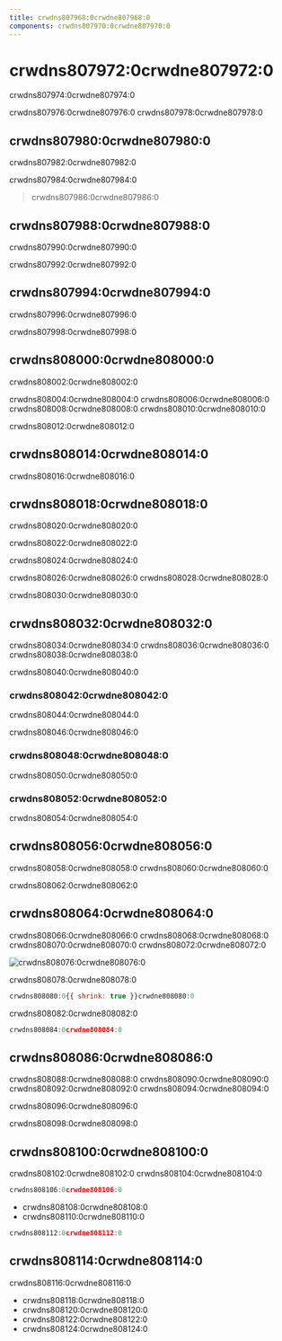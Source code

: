 ```yaml
---
title: crwdns807968:0crwdne807968:0
components: crwdns807970:0crwdne807970:0
---
```

# crwdns807972:0crwdne807972:0

<p class="description">crwdns807974:0crwdne807974:0</p>

crwdns807976:0crwdne807976:0 crwdns807978:0crwdne807978:0

## crwdns807980:0crwdne807980:0

crwdns807982:0crwdne807982:0

crwdns807984:0crwdne807984:0

> crwdns807986:0crwdne807986:0

## crwdns807988:0crwdne807988:0

crwdns807990:0crwdne807990:0

crwdns807992:0crwdne807992:0

## crwdns807994:0crwdne807994:0

crwdns807996:0crwdne807996:0

crwdns807998:0crwdne807998:0

## crwdns808000:0crwdne808000:0

crwdns808002:0crwdne808002:0

crwdns808004:0crwdne808004:0 crwdns808006:0crwdne808006:0 crwdns808008:0crwdne808008:0 crwdns808010:0crwdne808010:0

crwdns808012:0crwdne808012:0

## crwdns808014:0crwdne808014:0

crwdns808016:0crwdne808016:0

## crwdns808018:0crwdne808018:0

crwdns808020:0crwdne808020:0

crwdns808022:0crwdne808022:0

crwdns808024:0crwdne808024:0

crwdns808026:0crwdne808026:0 crwdns808028:0crwdne808028:0

crwdns808030:0crwdne808030:0

## crwdns808032:0crwdne808032:0

crwdns808034:0crwdne808034:0 crwdns808036:0crwdne808036:0 crwdns808038:0crwdne808038:0

crwdns808040:0crwdne808040:0

### crwdns808042:0crwdne808042:0

crwdns808044:0crwdne808044:0

crwdns808046:0crwdne808046:0

### crwdns808048:0crwdne808048:0

crwdns808050:0crwdne808050:0

### crwdns808052:0crwdne808052:0

crwdns808054:0crwdne808054:0

## crwdns808056:0crwdne808056:0

crwdns808058:0crwdne808058:0 crwdns808060:0crwdne808060:0

crwdns808062:0crwdne808062:0

## crwdns808064:0crwdne808064:0

crwdns808066:0crwdne808066:0 crwdns808068:0crwdne808068:0 crwdns808070:0crwdne808070:0 crwdns808072:0crwdne808072:0

![crwdns808076:0crwdne808076:0](crwdns808074:0crwdne808074:0)

crwdns808078:0crwdne808078:0

```jsx
crwdns808080:0{{ shrink: true }}crwdne808080:0
```

crwdns808082:0crwdne808082:0

```jsx
crwdns808084:0crwdne808084:0
```

## crwdns808086:0crwdne808086:0

crwdns808088:0crwdne808088:0 crwdns808090:0crwdne808090:0 crwdns808092:0crwdne808092:0 crwdns808094:0crwdne808094:0

crwdns808096:0crwdne808096:0

crwdns808098:0crwdne808098:0

## crwdns808100:0crwdne808100:0

crwdns808102:0crwdne808102:0 crwdns808104:0crwdne808104:0

```jsx
crwdns808106:0crwdne808106:0
```

- crwdns808108:0crwdne808108:0
- crwdns808110:0crwdne808110:0

```jsx
crwdns808112:0crwdne808112:0
```

## crwdns808114:0crwdne808114:0

crwdns808116:0crwdne808116:0

- crwdns808118:0crwdne808118:0
- crwdns808120:0crwdne808120:0
- crwdns808122:0crwdne808122:0
- crwdns808124:0crwdne808124:0